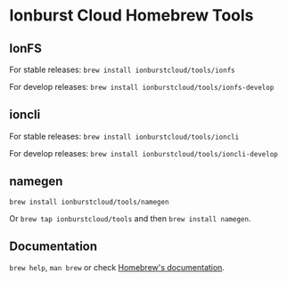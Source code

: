 # Ionburst Cloud Homebrew Tools

## IonFS

For stable releases: `brew install ionburstcloud/tools/ionfs`

For develop releases: `brew install ionburstcloud/tools/ionfs-develop`

## ioncli

For stable releases: `brew install ionburstcloud/tools/ioncli`

For develop releases: `brew install ionburstcloud/tools/ioncli-develop`

## namegen

`brew install ionburstcloud/tools/namegen`

Or `brew tap ionburstcloud/tools` and then `brew install namegen`.

## Documentation

`brew help`, `man brew` or check [Homebrew's documentation](https://docs.brew.sh).
